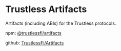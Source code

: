 # Trustless Artifacts

Artifacts (including ABIs) for the Trustless protocols.

npm: [@trustlessfi/artifacts](https://www.npmjs.com/package/@trustlessfi/artifacts)

github: [TrustlessFi/Artifacts](https://github.com/TrustlessFi/Artifacts)
